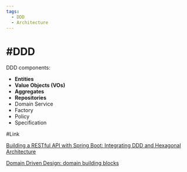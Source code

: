 ```yaml
---
tags:
  - DDD
  - Architecture
---
```


# #DDD

DDD components:
- **Entities**
- **Value Objects (VOs)**
- **Aggregates**
- **Repositories**
- Domain Service
- Factory
- Policy
- Specification


#Link 

[Building a RESTful API with Spring Boot: Integrating DDD and Hexagonal Architecture](https://medium.com/@juannegrin/building-a-restful-api-with-spring-boot-integrating-ddd-and-hexagonal-architecture-df50fe24a1ff)

[Domain Driven Design: domain building blocks](https://concisesoftware.com/blog/domain-driven-design-domain-building-blocks/)


